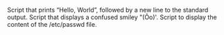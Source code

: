 Script that prints “Hello, World”, followed by a new line to the standard output.
Script that displays a confused smiley "(Ôo)'.
Script to display the content of the /etc/passwd file.
